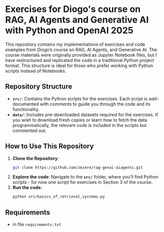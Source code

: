 # Exercises for Diogo's course on RAG, AI Agents and Generative AI with Python and OpenAI 2025

This repository contains my implementations of exercises and code examples from Diogo’s course on RAG, AI Agents, and Generative AI. The course materials were originally provided as Jupyter Notebook files, but I have restructured and replicated the code in a traditional Python project format. This structure is ideal for those who prefer working with Python scripts instead of Notebooks.

## Repository Structure

- **`src/`**: Contains the Python scripts for the exercises. Each script is well-documented with comments to guide you through the code and its functionality.
- **`data/`**: Includes pre-downloaded datasets required for the exercises. If you wish to download fresh copies or learn how to fetch the data programmatically, the relevant code is included in the scripts but commented out.

## How to Use This Repository

1. **Clone the Repository**:
   ```bash
   git clone https://github.com/zezere/rag-genai-aiagents.git
2. **Explore the code**:
   Navigate to the **`src/`** folder, where you’ll find Python scripts - for now one script for exercises in Section 3 of the course.
3. **Run the code**:
   ```bash
   python src/basics_of_retrieval_systems.py

## Requirements
- in file `requirements.txt`
